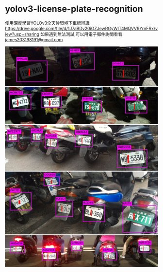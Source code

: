 ﻿# yolov3-license-plate-recognition
使用深度學習YOLOv3全天候環境下車牌辨識  
https://drive.google.com/file/d/1J7aBDv20iGZJewRGyWIT4MQVV9YrnFRx/view?usp=sharing
如果遇到無法測試,可以用電子郵件詢問看看  
james203198191@gmail.com

![ScreenShot](000104.jpg)
![ScreenShot](000132.jpg)
![ScreenShot](300209.jpg)
![ScreenShot](300225.jpg)
![ScreenShot](400041.jpg)

